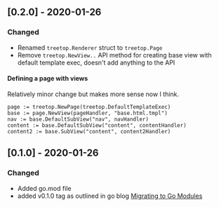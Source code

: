 ## [0.2.0] - 2020-01-26

### Changed

- Renamed `treetop.Renderer` struct to `treetop.Page`
- Remove `treetop.NewView..` API method for creating base view with default template exec, doesn't add anything to the API

#### Defining a page with views

Relatively minor change but makes more sense now I think.

```
page := treetop.NewPage(treetop.DefaultTemplateExec)
base := page.NewView(pageHandler, "base.html.tmpl")
nav := base.DefaultSubView("nav", navHandler)
content := base.DefaultSubView("content", contentHandler)
content2 := base.SubView("content", content2Handler)
```

## [0.1.0] - 2020-01-26

### Changed

- Added go.mod file
- added v0.1.0 tag as outlined in go blog [Migrating to Go Modules](https://blog.golang.org/migrating-to-go-modules)
